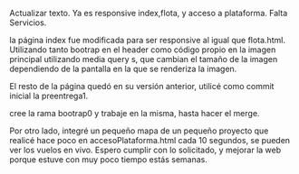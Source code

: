Actualizar texto. Ya es responsive index,flota, y acceso a plataforma. Falta Servicios.

la página index fue modificada para ser responsive al igual que flota.html. Utilizando tanto bootrap en el header como código propio en la imagen principal utilizando media query s, que cambian el tamaño de la imagen dependiendo de la pantalla en la que se renderiza la imagen.

El resto de la página quedó en su versión anterior, utilicé como commit inicial la preentrega1.

cree la rama bootrap0 y trabaje en la misma, hasta hacer el merge.

Por otro lado, integré un pequeño mapa de un pequeño proyecto que realicé hace poco en accesoPlataforma.html cada 10 segundos, se pueden ver los vuelos en vivo.
Espero cumplir con lo solicitado, y mejorar la web porque estuve con muy poco tiempo estás semanas.